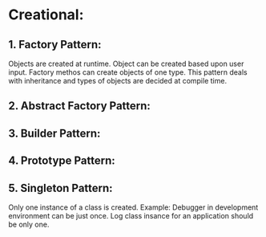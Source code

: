 # Creational:

## 1. Factory Pattern:
Objects are created at runtime.
Object can be created based upon user input.
Factory methos can create objects of one type.
This pattern deals with inheritance and types of objects are decided at compile time.

## 2. Abstract Factory Pattern:



## 3. Builder Pattern:



## 4. Prototype Pattern:



## 5. Singleton Pattern:
Only one instance of a class is created.
Example: Debugger in development environment can be just once.
Log class insance for an application should be only one.
